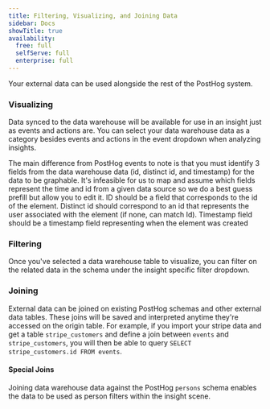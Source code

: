 ```yaml
---
title: Filtering, Visualizing, and Joining Data
sidebar: Docs
showTitle: true
availability:
  free: full
  selfServe: full
  enterprise: full
---
```


Your external data can be used alongside the rest of the PostHog system.

### Visualizing

Data synced to the data warehouse will be available for use in an insight just as events and actions are. You can select your data warehouse data as a category besides events and actions in the event dropdown when analyzing insights.

The main difference from PostHog events to note is that you must identify 3 fields from the data warehouse data (id, distinct id, and timestamp) for the data to be graphable. It's infeasible for us to map and assume which fields represent the time and id from a given data source so we do a best guess prefill but allow you to edit it. ID should be a field that corresponds to the id of the element. Distinct id should correspond to an id that represents the user associated with the element (if none, can match Id). Timestamp field should be a timestamp field representing when the element was created

### Filtering

Once you've selected a data warehouse table to visualize, you can filter on the related data in the schema under the insight specific filter dropdown.

### Joining

External data can be joined on existing PostHog schemas and other external data tables. These joins will be saved and interpreted anytime they're accessed on the origin table. For example, if you import your stripe data and get a table `stripe_customers` and define a join between `events` and `stripe_customers`, you will then be able to query `SELECT stripe_customers.id FROM events`. 

#### Special Joins

Joining data warehouse data against the PostHog `persons` schema enables the data to be used as person filters within the insight scene. 



